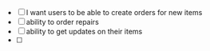- [ ] I want users to be able to create orders for new items
- [ ] ability to order repairs
- [ ] ability to get updates on their items
- [ ]
